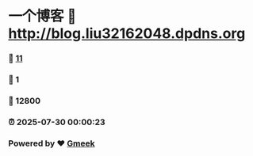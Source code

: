 # 一个博客 :link: http://blog.liu32162048.dpdns.org 
### :page_facing_up: [11](http://blog.liu32162048.dpdns.org/tag.html) 
### :speech_balloon: 1 
### :hibiscus: 12800 
### :alarm_clock: 2025-07-30 00:00:23 
### Powered by :heart: [Gmeek](https://github.com/Meekdai/Gmeek)
